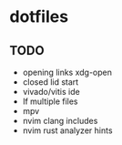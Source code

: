# dotfiles

## TODO

- opening links xdg-open
- closed lid start
- vivado/vitis ide
- lf multiple files
- mpv
- nvim clang includes
- nvim rust analyzer hints
